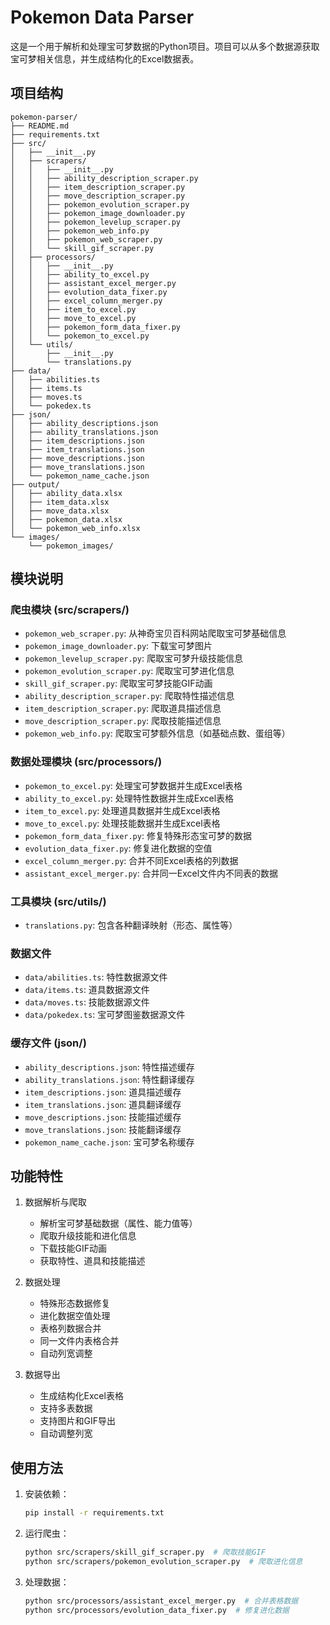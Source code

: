 # Pokemon Data Parser

这是一个用于解析和处理宝可梦数据的Python项目。项目可以从多个数据源获取宝可梦相关信息，并生成结构化的Excel数据表。

## 项目结构 

```
pokemon-parser/
├── README.md
├── requirements.txt
├── src/
│   ├── __init__.py
│   ├── scrapers/
│   │   ├── __init__.py
│   │   ├── ability_description_scraper.py
│   │   ├── item_description_scraper.py
│   │   ├── move_description_scraper.py
│   │   ├── pokemon_evolution_scraper.py
│   │   ├── pokemon_image_downloader.py
│   │   ├── pokemon_levelup_scraper.py
│   │   ├── pokemon_web_info.py
│   │   ├── pokemon_web_scraper.py
│   │   └── skill_gif_scraper.py
│   ├── processors/
│   │   ├── __init__.py
│   │   ├── ability_to_excel.py
│   │   ├── assistant_excel_merger.py
│   │   ├── evolution_data_fixer.py
│   │   ├── excel_column_merger.py
│   │   ├── item_to_excel.py
│   │   ├── move_to_excel.py
│   │   ├── pokemon_form_data_fixer.py
│   │   └── pokemon_to_excel.py
│   └── utils/
│       ├── __init__.py
│       └── translations.py
├── data/
│   ├── abilities.ts
│   ├── items.ts
│   ├── moves.ts
│   └── pokedex.ts
├── json/
│   ├── ability_descriptions.json
│   ├── ability_translations.json
│   ├── item_descriptions.json
│   ├── item_translations.json
│   ├── move_descriptions.json
│   ├── move_translations.json
│   └── pokemon_name_cache.json
├── output/
│   ├── ability_data.xlsx
│   ├── item_data.xlsx
│   ├── move_data.xlsx
│   ├── pokemon_data.xlsx
│   └── pokemon_web_info.xlsx
└── images/
    └── pokemon_images/
```

## 模块说明

### 爬虫模块 (src/scrapers/)

- `pokemon_web_scraper.py`: 从神奇宝贝百科网站爬取宝可梦基础信息
- `pokemon_image_downloader.py`: 下载宝可梦图片
- `pokemon_levelup_scraper.py`: 爬取宝可梦升级技能信息
- `pokemon_evolution_scraper.py`: 爬取宝可梦进化信息
- `skill_gif_scraper.py`: 爬取宝可梦技能GIF动画
- `ability_description_scraper.py`: 爬取特性描述信息
- `item_description_scraper.py`: 爬取道具描述信息
- `move_description_scraper.py`: 爬取技能描述信息
- `pokemon_web_info.py`: 爬取宝可梦额外信息（如基础点数、蛋组等）

### 数据处理模块 (src/processors/)

- `pokemon_to_excel.py`: 处理宝可梦数据并生成Excel表格
- `ability_to_excel.py`: 处理特性数据并生成Excel表格
- `item_to_excel.py`: 处理道具数据并生成Excel表格
- `move_to_excel.py`: 处理技能数据并生成Excel表格
- `pokemon_form_data_fixer.py`: 修复特殊形态宝可梦的数据
- `evolution_data_fixer.py`: 修复进化数据的空值
- `excel_column_merger.py`: 合并不同Excel表格的列数据
- `assistant_excel_merger.py`: 合并同一Excel文件内不同表的数据

### 工具模块 (src/utils/)

- `translations.py`: 包含各种翻译映射（形态、属性等）

### 数据文件

- `data/abilities.ts`: 特性数据源文件
- `data/items.ts`: 道具数据源文件
- `data/moves.ts`: 技能数据源文件
- `data/pokedex.ts`: 宝可梦图鉴数据源文件

### 缓存文件 (json/)

- `ability_descriptions.json`: 特性描述缓存
- `ability_translations.json`: 特性翻译缓存
- `item_descriptions.json`: 道具描述缓存
- `item_translations.json`: 道具翻译缓存
- `move_descriptions.json`: 技能描述缓存
- `move_translations.json`: 技能翻译缓存
- `pokemon_name_cache.json`: 宝可梦名称缓存

## 功能特性

1. 数据解析与爬取
   - 解析宝可梦基础数据（属性、能力值等）
   - 爬取升级技能和进化信息
   - 下载技能GIF动画
   - 获取特性、道具和技能描述

2. 数据处理
   - 特殊形态数据修复
   - 进化数据空值处理
   - 表格列数据合并
   - 同一文件内表格合并
   - 自动列宽调整

3. 数据导出
   - 生成结构化Excel表格
   - 支持多表数据
   - 支持图片和GIF导出
   - 自动调整列宽

## 使用方法

1. 安装依赖：
   ```bash
   pip install -r requirements.txt
   ```

2. 运行爬虫：
   ```bash
   python src/scrapers/skill_gif_scraper.py  # 爬取技能GIF
   python src/scrapers/pokemon_evolution_scraper.py  # 爬取进化信息
   ```

3. 处理数据：
   ```bash
   python src/processors/assistant_excel_merger.py  # 合并表格数据
   python src/processors/evolution_data_fixer.py  # 修复进化数据
   ```
